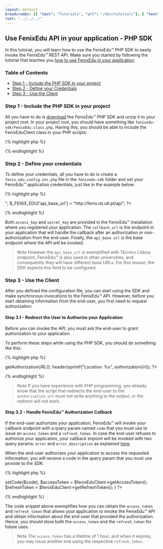 ```yaml
---
layout: default
breadcrumbs: [{ "text": "Tutorials", "url": "/dev/tutorials"}, { "text": "Use FenixEdu API in your application", "url": "/dev/tutorials/use-fenixedu-api-in-your-application" }, { "text": "PHP SDK", "url": "/dev/tutorials/use-fenixedu-api-in-your-application/php-sdk" }]
root: "../../../"
---
```


## Use FenixEdu API in your application - PHP SDK

In this tutorial, you will learn how to use the FenixEdu™ PHP SDK to easily invoke the FenixEdu™ REST API. Make sure you started by following the tutorial that teaches you [how to use FenixEdu in your application][use-fenix-edu-in-your-application-tutorial].

### Table of Contents
* [Step 1 - Include the PHP SDK in your project](#step_1__include_the_php_sdk_in_your_project)
* [Step 2 - Define your Credentials](#step_2__define_your_credentials)
* [Step 3 - Use the Client](#step_3__use_the_client)

### Step 1 - Include the PHP SDK in your project

All you have to do is [download][FenixEduPHPSDK] the FenixEdu™ PHP SDK and unzip it to your project root. In your project root, you should have something like ```fenixedu-sdk/FenixEdu.class.php```. Having this, you should be able to include the FenixEduClient class in your PHP scripts:

{% highlight php %}
<?php
  require_once("fenixedu-sdk/FenixEduClient.class.php")
?>
{% endhighlight %}


### Step 2 - Define your credentials

To define your credentials, all you have to do is create a ```fenix.edu.config.inc.php``` file in the ```fenixedu-sdk``` folder and set your FenixEdu™ application credentials, just like in the example below:

{% highlight php %}
<?php
  $_FENIX_EDU['access_key']   = "123524412";
  $_FENIX_EDU['secret_key']   = "HhU3BB3hJ9h3n2Bhsz";
  $_FENIX_EDU['callback_url'] = "http://<your_application_callback_url>";
  $_FENIX_EDU['api_base_url'] = "http://fenix.ist.utl.pt/api";
?>
{% endhighlight %}

Both ```access_key``` and ```secret_key``` are provided in the FenixEdu™ installation where you registered your application. The ```callback_url``` is the endpoint in your application that will handle the callback after an authorization or non-authorization from the end-user. Finally, the ```api_base_url``` is the base endpoint where the API will be invoked.

> <span>Note</span>
> However the ```api_base_url``` is exemplified with Técnico Lisboa endpoint, FenixEdu™ is also used in other universities, and consequently they will have different base URLs. For this reason, the SDK expects this field to be configured.

### Step 3 - Use the Client

After you defined the configuration file, you can start using the SDK and make synchronous invocations to the FenixEdu™ API. However, before you start obtaining information from the end-user, you first need to request authorization.

#### Step 3.1 - Redirect the User to Authorize your Application

Before you can invoke the API, you must ask the end-user to grant authorization to your application. 

To perform these steps while using the PHP SDK, you should do something like this:

{% highlight php %}
<?php
  require_once("fenixedu-sdk/FenixEduClient.class.php")

  $fenixEduClient = FenixEduClient::getSingleton();
  $authorizationUrl = $fenixEduClient->getAuthorizationURL();

  header(sprintf("Location: %s", authorizationUrl));
?>
{% endhighlight %}

> <span>Note</span>
> If you have experience with PHP programming, you already know that the script that redirects the end-user to the ```authorization_url``` must not write anything to the output, or the redirect will not work.

#### Step 3.2 - Handle FenixEdu™ Authorization Callback

If the end-user authorizes your application, FenixEdu™ will invoke your callback endpoint with a query param named ```code``` that you must use to issue an ```access_token``` and a ```refresh_token```. In case the end-user refuses to authorize your application, your callback enpoint will be invoked with two query params: ```error``` and ```error_description``` as explained [here][RequestUserPermissionPage].

When the end-user authorizes your application to access the requested information, you will receive a code in the query param that you must use provide to the SDK:

{% highlight php %}
<?php

  if(isset($_GET['error'])) {
    // The end-user refused to give your application authorization.
  } else if(isset($_GET['code'])) {
    $code = $_GET['code'];
    $fenixEduClient = FenixEduClient::getSingleton();
    $fenixEduClient->setCode($code);
    $accessToken = $fenixEduClient->getAccessToken();
    $refreshToken = $fenixEduClient->getRefreshToken();
  }

?>
{% endhighlight %}

The code snippet above exemplifies how you can obtain the ```access_token``` and ```refresh_token``` that allows your application to invoke the FenixEdu™ API and obtain information about the end-user that provided the authorization. Hence, you should store both the ```access_token``` and the ```refresh_token``` for future uses.

> <span>Note</span> 
> The ```access_token``` has a lifetime of 1 hour, and when it expires, you may issue another one using the respective ```refresh_token```.


[use-fenix-edu-in-your-application-tutorial]: /dev/tutorials/use-fenixedu-api-in-your-application
[RequestUserPermissionPage]: /dev/tutorials/use-fenixedu-api-in-your-application/#step_22__request_the_user_permission
[FenixEduPHPSDK]: http://github.com/ist-dsi/fenixedu-php-sdk